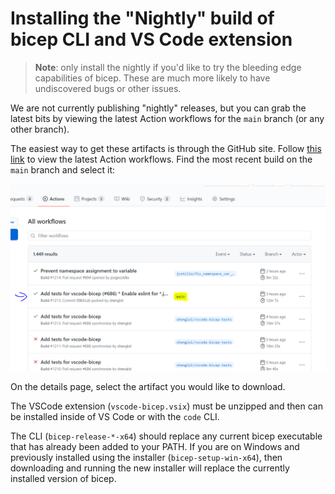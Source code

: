 # Installing the "Nightly" build of bicep CLI and VS Code extension

>**Note**: only install the nightly if you'd like to try the bleeding edge capabilities of bicep. These are much more likely to have undiscovered bugs or other issues.

We are not currently publishing "nightly" releases, but you can grab the latest bits by viewing the latest Action workflows for the `main` branch (or any other branch).

The easiest way to get these artifacts is through the GitHub site. Follow [this link](https://github.com/Azure/bicep/actions) to view the latest Action workflows. Find the most recent build on the `main` branch and select it:

![](./images/bicep-select-action.png)

On the details page, select the artifact you would like to download.

The VSCode extension (`vscode-bicep.vsix`) must be unzipped and then can be installed inside of VS Code or with the `code` CLI.

The CLI (`bicep-release-*-x64`) should replace any current bicep executable that has already been added to your PATH. If you are on Windows and previously installed using the installer (`bicep-setup-win-x64`), then downloading and running the new installer will replace the currently installed version of bicep.
